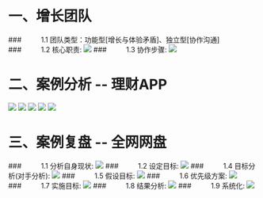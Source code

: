 # 一、增长团队
###&nbsp;&nbsp;&nbsp;&nbsp;&nbsp;&nbsp;&nbsp;&nbsp;&nbsp;&nbsp;1.1 团队类型：功能型[增长与体验矛盾]、独立型[协作沟通]
###&nbsp;&nbsp;&nbsp;&nbsp;&nbsp;&nbsp;&nbsp;&nbsp;&nbsp;&nbsp;1.2 核心职责: 
![](/assets/QQ20190720-211147@2x.png)
###&nbsp;&nbsp;&nbsp;&nbsp;&nbsp;&nbsp;&nbsp;&nbsp;&nbsp;&nbsp;1.3 协作步骤:
![](/assets/QQ20190720-212014@2x.png)
# 二、案例分析 -- 理财APP
![](/assets/QQ20190720-212430@2x.png)
![](/assets/QQ20190720-212516@2x.png)
![](/assets/QQ20190720-212628@2x.png)
![](/assets/QQ20190720-212952@2x.png)
![](/assets/QQ20190720-213152@2x.jpg)
# 三、案例复盘 -- 全网网盘
###&nbsp;&nbsp;&nbsp;&nbsp;&nbsp;&nbsp;&nbsp;&nbsp;&nbsp;&nbsp;1.1 分析自身现状: 
![](/assets/QQ20190720-214136@2x.png)
###&nbsp;&nbsp;&nbsp;&nbsp;&nbsp;&nbsp;&nbsp;&nbsp;&nbsp;&nbsp;1.2 设定目标:
![](/assets/QQ20190720-214151@2x.png)
###&nbsp;&nbsp;&nbsp;&nbsp;&nbsp;&nbsp;&nbsp;&nbsp;&nbsp;&nbsp;1.4 目标分析(对手分析):
![](/assets/QQ20190720-214317@2x.png)
###&nbsp;&nbsp;&nbsp;&nbsp;&nbsp;&nbsp;&nbsp;&nbsp;&nbsp;&nbsp;1.5 假设目标:
![](/assets/QQ20190720-214431@2x.png)
###&nbsp;&nbsp;&nbsp;&nbsp;&nbsp;&nbsp;&nbsp;&nbsp;&nbsp;&nbsp;1.6 优先级方案:
![](/assets/QQ20190720-214705@2x.png)
###&nbsp;&nbsp;&nbsp;&nbsp;&nbsp;&nbsp;&nbsp;&nbsp;&nbsp;&nbsp;1.7 实施目标:
![](/assets/QQ20190720-214830@2x.jpg)
###&nbsp;&nbsp;&nbsp;&nbsp;&nbsp;&nbsp;&nbsp;&nbsp;&nbsp;&nbsp;1.8 结果分析:
![](/assets/QQ20190720-215115@2x.png)
###&nbsp;&nbsp;&nbsp;&nbsp;&nbsp;&nbsp;&nbsp;&nbsp;&nbsp;&nbsp;1.9 系统化:
![](/assets/QQ20190720-220958@2x.png)
























